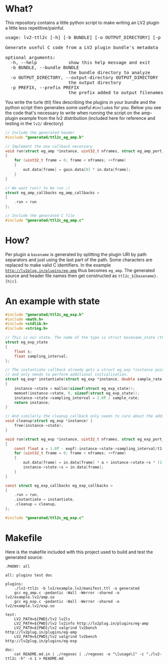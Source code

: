 # What?

This repository contains a little python script to make writing an LV2 plugin a little less repetitive/painful.

<pre>
usage: lv2-ttl2c [-h] [-b BUNDLE] [-o OUTPUT_DIRECTORY] [-p PREFIX]

Generate useful C code from a LV2 plugin bundle's metadata

optional arguments:
  -h, --help            show this help message and exit
  -b BUNDLE, --bundle BUNDLE
                        the bundle directory to analyze
  -o OUTPUT_DIRECTORY, --output-directory OUTPUT_DIRECTORY
                        the output directory
  -p PREFIX, --prefix PREFIX
                        the prefix added to output filenames
</pre>

You write the turle (ttl) files describing the plugins in your bundle and the python script then generates some useful <code>#include</code>s for you. Below you see the code that's necessary to write when running the script on the amp-plugin example from the lv2 distribution (included here for reference and testing in the <code>lv2/</code> directory)

```C
// Include the generated header
#include "generated/ttl2c_eg_amp.h"

// Implement the one callback necessary
void run(struct eg_amp *instance, uint32_t nframes, struct eg_amp_port_gain gain, struct eg_amp_port_in in, struct eg_amp_port_out out)
{
    for (uint32_t frame = 0; frame < nframes; ++frame)
    {
        out.data[frame] = gain.data[0] * in.data[frame];
    }
}

// We want run() to be run ;)
struct eg_amp_callbacks eg_amp_callbacks = 
{
    .run = run
};

// Include the generated C file
#include "generated/ttl2c_eg_amp.c"


```

# How?

Per plugin a <code>basename</code> is generated by splitting the plugin URI by path separators and just using the last part of the path. Some characters are replaced to make valid C identifiers. In the example <code>http://lv2plug.in/plugins/eg-amp</code> thus becomes <code>eg_amp</code>. The generated source and header file names then get constructed as <code>ttl2c_${basename}.[h|c]</code>.

# An example with state

```C
#include "generated/ttl2c_eg_exp.h"
#include <math.h>
#include <stdlib.h>
#include <string.h>

// This is our state. The name of the type is struct basename_state (the generated files assume this precise name):
struct eg_exp_state 
{
    float s;
    float sampling_interval;
};

// The instantiate callback already gets a struct eg_exp *instance pointer instead of an LV2_Handle
// and only needs to perform additional initialisation.
struct eg_exp* instantiate(struct eg_exp *instance, double sample_rate, const char *bundle_path, const LV2_Feature *const *features)
{
    instance->state = malloc(sizeof(struct eg_exp_state));
    memset(instance->state, 0, sizeof(struct eg_exp_state));
    instance->state->sampling_interval = 1.0f / sample_rate;
    return instance;
}

// And similarly the cleanup callback only needs to care about the additional deinitialisation (inverse of instantiate).
void cleanup(struct eg_exp *instance) {
    free(instance->state);
}

void run(struct eg_exp *instance, uint32_t nframes, struct eg_exp_port_t1 t1, struct eg_exp_port_in in, struct eg_exp_port_out out)
{
    const float a = 1.0f - expf(-instance->state->sampling_interval/t1.data[0]);
    for (uint32_t frame = 0; frame < nframes; ++frame)
    {
        out.data[frame] = in.data[frame] * a + instance->state->s * (1 - a);
        instance->state->s = in.data[frame];
    }
}

const struct eg_exp_callbacks eg_exp_callbacks = 
{
    .run = run,
    .instantiate = instantiate,
    .cleanup = cleanup,
};

#include "generated/ttl2c_eg_exp.c"

```

# Makefile

Here is the makefile included with this project used to build and test the generated source:

```make
.PHONY: all

all: plugins test doc

plugins:
	./lv2-ttl2c -b lv2/example.lv2/manifest.ttl -o generated 
	gcc eg_amp.c -pedantic -Wall -Werror -shared -o lv2/example.lv2/amp.so
	gcc eg_exp.c -pedantic -Wall -Werror -shared -o lv2/example.lv2/exp.so

test:
	LV2_PATH=${PWD}/lv2 lv2ls
	LV2_PATH=${PWD}/lv2 lv2info http://lv2plug.in/plugins/eg-amp
	LV2_PATH=${PWD}/lv2 valgrind lv2bench http://lv2plug.in/plugins/eg-amp
	LV2_PATH=${PWD}/lv2 valgrind lv2bench http://lv2plug.in/plugins/eg-exp

doc:
	cat README.md.in | ./regexec | ./regexec -e "\[usage\]" -c "./lv2-ttl2c -h" -n 1 > README.md

```


